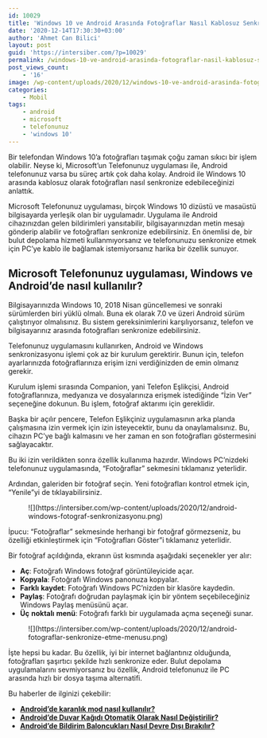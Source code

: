 ```yaml
---
id: 10029
title: 'Windows 10 ve Android Arasında Fotoğraflar Nasıl Kablosuz Senkronize Edilir?'
date: '2020-12-14T17:30:30+03:00'
author: 'Ahmet Can Bilici'
layout: post
guid: 'https://intersiber.com/?p=10029'
permalink: /windows-10-ve-android-arasinda-fotograflar-nasil-kablosuz-senkronize-edilir/
post_views_count:
    - '16'
image: /wp-content/uploads/2020/12/windows-10-ve-android-arasinda-fotograflar-nasil-kablosuz-senkronize-edilir.jpg
categories:
    - Mobil
tags:
    - android
    - microsoft
    - telefonunuz
    - 'windows 10'
---
```


Bir telefondan Windows 10’a fotoğrafları taşımak çoğu zaman sıkıcı bir işlem olabilir. Neyse ki, Microsoft’un Telefonunuz uygulaması ile, Android telefonunuz varsa bu süreç artık çok daha kolay. Android ile Windows 10 arasında kablosuz olarak fotoğrafları nasıl senkronize edebileceğinizi anlattık.

Microsoft Telefonunuz uygulaması, birçok Windows 10 dizüstü ve masaüstü bilgisayarda yerleşik olan bir uygulamadır. Uygulama ile Android cihazınızdan gelen bildirimleri yansıtabilir, bilgisayarınızdan metin mesajı gönderip alabilir ve fotoğrafları senkronize edebilirsiniz. En önemlisi de, bir bulut depolama hizmeti kullanmıyorsanız ve telefonunuzu senkronize etmek için PC’ye kablo ile bağlamak istemiyorsanız harika bir özellik sunuyor.

## Microsoft Telefonunuz uygulaması, Windows ve Android’de nasıl kullanılır?

Bilgisayarınızda Windows 10, 2018 Nisan güncellemesi ve sonraki sürümlerden biri yüklü olmalı. Buna ek olarak 7.0 ve üzeri Android sürüm çalıştırıyor olmalısınız. Bu sistem gereksinimlerini karşılıyorsanız, telefon ve bilgisayarınız arasında fotoğrafları senkronize edebilirsiniz.

Telefonunuz uygulamasını kullanırken, Android ve Windows senkronizasyonu işlemi çok az bir kurulum gerektirir. Bunun için, telefon ayarlarınızda fotoğraflarınıza erişim izni verdiğinizden de emin olmanız gerekir.

Kurulum işlemi sırasında Companion, yani Telefon Eşlikçisi, Android fotoğraflarınıza, medyanıza ve dosyalarınıza erişmek istediğinde “İzin Ver” seçeneğine dokunun. Bu işlem, fotoğraf aktarımı için gereklidir.

Başka bir açılır pencere, Telefon Eşlikçiniz uygulamasının arka planda çalışmasına izin vermek için izin isteyecektir, bunu da onaylamalısınız. Bu, cihazın PC’ye bağlı kalmasını ve her zaman en son fotoğrafları göstermesini sağlayacaktır.

Bu iki izin verildikten sonra özellik kullanıma hazırdır. Windows PC’nizdeki telefonunuz uygulamasında, “Fotoğraflar” sekmesini tıklamanız yeterlidir.

Ardından, galeriden bir fotoğraf seçin. Yeni fotoğrafları kontrol etmek için, “Yenile”yi de tıklayabilirsiniz.

<figure class="wp-block-image size-large">![](https://intersiber.com/wp-content/uploads/2020/12/android-windows-fotograf-senkronizasyonu.png)</figure>İpucu: “Fotoğraflar” sekmesinde herhangi bir fotoğraf görmezseniz, bu özelliği etkinleştirmek için “Fotoğrafları Göster”i tıklamanız yeterlidir.

Bir fotoğraf açıldığında, ekranın üst kısmında aşağıdaki seçenekler yer alır:

- **Aç**: Fotoğrafı Windows fotoğraf görüntüleyicide açar.
- **Kopyala**: Fotoğrafı Windows panonuza kopyalar.
- **Farklı** **kaydet**: Fotoğrafı Windows PC’nizden bir klasöre kaydedin.
- **Paylaş**: Fotoğrafı doğrudan paylaşmak için bir yöntem seçebileceğiniz Windows Paylaş menüsünü açar.
- **Üç** **noktalı** **menü**: Fotoğrafı farklı bir uygulamada açma seçeneği sunar.

<figure class="wp-block-image size-large">![](https://intersiber.com/wp-content/uploads/2020/12/android-fotograflar-senkronize-etme-menusu.png)</figure>İşte hepsi bu kadar. Bu özellik, iyi bir internet bağlantınız olduğunda, fotoğrafları şaşırtıcı şekilde hızlı senkronize eder. Bulut depolama uygulamalarını sevmiyorsanız bu özellik, Android telefonunuz ile PC arasında hızlı bir dosya taşıma alternatifi.

Bu haberler de ilginizi çekebilir:

- **[Android’de karanlık mod nasıl kullanılır?](https://intersiber.com/androidde-karanlik-mod-nasil-kullanilir/)**
- **[Android’de Duvar Kağıdı Otomatik Olarak Nasıl Değiştirilir?](https://intersiber.com/androidde-duvar-kagidi-otomatik-olarak-nasil-degistirilir/)**
- **[Android’de Bildirim Baloncukları Nasıl Devre Dışı Bırakılır?](https://intersiber.com/androidde-bildirim-baloncuklari-nasil-devre-disi-birakilir/)**